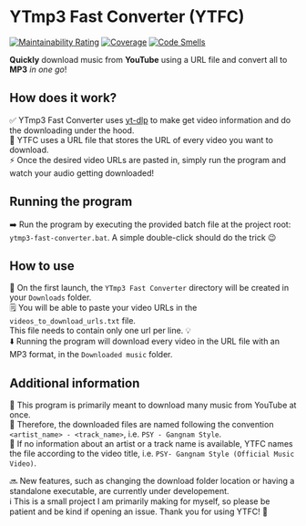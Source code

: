 # YTmp3 Fast Converter (YTFC)

[![Maintainability Rating](https://sonarcloud.io/api/project_badges/measure?project=NoaJel_ytmp3-fast-converter&metric=sqale_rating)](https://sonarcloud.io/summary/new_code?id=NoaJel_ytmp3-fast-converter)
[![Coverage](https://sonarcloud.io/api/project_badges/measure?project=NoaJel_ytmp3-fast-converter&metric=coverage)](https://sonarcloud.io/summary/new_code?id=NoaJel_ytmp3-fast-converter)
[![Code Smells](https://sonarcloud.io/api/project_badges/measure?project=NoaJel_ytmp3-fast-converter&metric=code_smells)](https://sonarcloud.io/summary/new_code?id=NoaJel_ytmp3-fast-converter)

**Quickly** download music from **YouTube** using a URL file and convert all to **MP3** *in one go*!

## How does it work?

:white_check_mark: YTmp3 Fast Converter uses [yt-dlp](https://github.com/yt-dlp/yt-dlp) to make get video information and do the downloading under the hood.  
:link: YTFC uses a URL file that stores the URL of every video you want to download.  
:zap: Once the desired video URLs are pasted in, simply run the program and watch your audio getting downloaded!

## Running the program

:arrow_right: Run the program by executing the provided batch file at the project root: `ytmp3-fast-converter.bat`. A simple double-click should do the trick :wink:

## How to use

:file_folder: On the first launch, the `YTmp3 Fast Converter` directory will be created in your `Downloads` folder.  
:spiral_notepad: You will be able to paste your video URLs in the `videos_to_download_urls.txt` file.  
This file needs to contain only one url per line. :bulb:  
:arrow_down: Running the program will download every video in the URL file with an MP3 format, in the `Downloaded music` folder.

## Additional information

:musical_note: This program is primarily meant to download many music from YouTube at once.  
:green_heart: Therefore, the downloaded files are named following the convention `<artist_name> - <track_name>`, i.e. `PSY - Gangnam Style`.  
:blue_heart: If no information about an artist or a track name is available, YTFC names the file according to the video title, i.e. `PSY- Gangnam Style (Official Music Video)`.

:soon: New features, such as changing the download folder location or having a standalone executable, are currently under developement.  
:information_source: This is a small project I am primarily making for myself, so please be patient and be kind if opening an issue. Thank you for using YTFC! :sparkling_heart:
